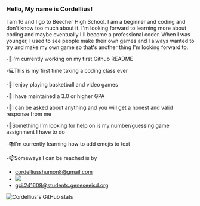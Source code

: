 ### Hello, My name is Cordellius!
I am 16 and I go to Beecher High School. I am a beginner and coding and don't know too much about it.
I'm looking forward to learning more about coding and maybe eventually I'll become a professional coder. When I was younger, I used to see people make their own games and I always wanted to try and make my own game so that's another thing I'm looking forward to.

-🔭I'm currently working on my first Github README

-💻This is my first time taking a coding class ever

-🏀I enjoy playing basketball and video games

-🏫I have maintained a 3.0 or higher GPA

-💬I can be asked about anything and you will get a honest and valid response from me

-🤔Something I'm looking for help on is my number/guessing game assignment I have to do

-📚I'm currently learning how to add emojis to text
         
-📫Someways I can be reached is by 
   + <a href='mailto:cordelliusshumon8@gmail.com'>cordelliusshumon8@gmail.com
   + <a href="https://www.linkedin.com/in/cordellius-shumon-98484a329/"><img src="https://img.shields.io/badge/linkedin-%230077B5.svg?&style=for-the-badge&logo=linkedin&logoColor=white"/>
   + gci.241608@students.geneseeisd.org 

![Cordellius's GitHub stats](https://github-readme-stats.vercel.app/api?username=Cordellius&show_icons=true&theme=tokyonight)
      
  

